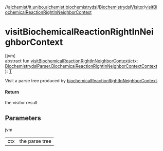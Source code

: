 //[alchemist](../../../index.md)/[it.unibo.alchemist.biochemistrydsl](../index.md)/[BiochemistrydslVisitor](index.md)/[visitBiochemicalReactionRightInNeighborContext](visit-biochemical-reaction-right-in-neighbor-context.md)

# visitBiochemicalReactionRightInNeighborContext

[jvm]\
abstract fun [visitBiochemicalReactionRightInNeighborContext](visit-biochemical-reaction-right-in-neighbor-context.md)(ctx: [BiochemistrydslParser.BiochemicalReactionRightInNeighborContextContext](../-biochemistrydsl-parser/-biochemical-reaction-right-in-neighbor-context-context/index.md)): [T](../../it.unibo.alchemist.model.implementations.conditions/-generic-molecule-present/index.md)

Visit a parse tree produced by [biochemicalReactionRightInNeighborContext](../-biochemistrydsl-parser/biochemical-reaction-right-in-neighbor-context.md).

#### Return

the visitor result

## Parameters

jvm

| | |
|---|---|
| ctx | the parse tree |
